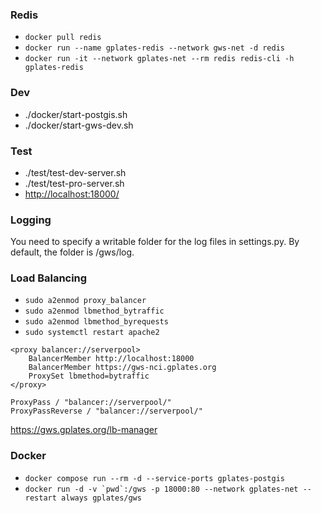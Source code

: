 ### Redis

- `docker pull redis`
- `docker run --name gplates-redis --network gws-net -d redis`
- `docker run -it --network gplates-net --rm redis redis-cli -h gplates-redis`

### Dev

- ./docker/start-postgis.sh
- ./docker/start-gws-dev.sh

### Test

- ./test/test-dev-server.sh
- ./test/test-pro-server.sh
- <http://localhost:18000/>

### Logging

You need to specify a writable folder for the log files in settings.py. By default, the folder is /gws/log.

### Load Balancing

- `sudo a2enmod proxy_balancer`
- `sudo a2enmod lbmethod_bytraffic`
- `sudo a2enmod lbmethod_byrequests`
- `sudo systemctl restart apache2`

```
<proxy balancer://serverpool>
    BalancerMember http://localhost:18000
    BalancerMember https://gws-nci.gplates.org
    ProxySet lbmethod=bytraffic
</proxy>
```
```
ProxyPass / "balancer://serverpool/"
ProxyPassReverse / "balancer://serverpool/"
```

https://gws.gplates.org/lb-manager

### Docker

- `docker compose run --rm -d --service-ports gplates-postgis`
- ``docker run -d -v `pwd`:/gws -p 18000:80 --network gplates-net --restart always gplates/gws``
